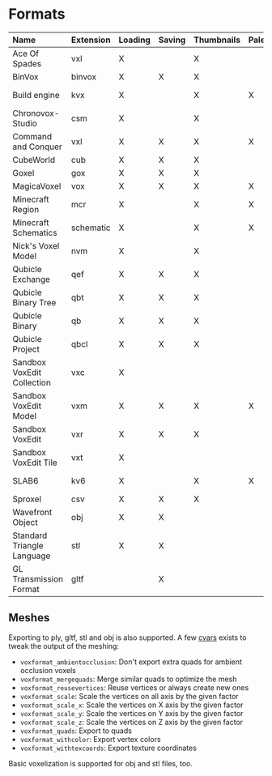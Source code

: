 # Formats

| Name                       | Extension | Loading | Saving | Thumbnails | Palette | Binary | Spec                                                             |
| :------------------------- | --------- | ------- | ------ | ---------- | ------- | ------ | ---------------------------------------------------------------- |
| Ace Of Spades              | vxl       | X       |        | X          |         | X      |                                                                  |
| BinVox                     | binvox    | X       | X      | X          |         | X      | https://www.patrickmin.com/binvox/binvox.html                    |
| Build engine               | kvx       | X       |        | X          | X       | X      | https://github.com/vuolen/slab6-mirror/blob/master/slab6.txt     |
| Chronovox-Studio           | csm       | X       |        | X          |         | X      |                                                                  |
| Command and Conquer        | vxl       | X       | X      | X          | X       | X      |                                                                  |
| CubeWorld                  | cub       | X       | X      | X          |         | X      |                                                                  |
| Goxel                      | gox       | X       | X      | X          |         | X      |                                                                  |
| MagicaVoxel                | vox       | X       | X      | X          | X       | X      | ttps://github.com/ephtracy/voxel-model                           |
| Minecraft Region           | mcr       | X       |        | X          | X       | X      | https://minecraft.gamepedia.com/Region_file_format               |
| Minecraft Schematics       | schematic | X       |        | X          | X       | X      | https://minecraft.fandom.com/wiki/Schematic_file_format          |
| Nick's Voxel Model         | nvm       | X       |        | X          |         | X      |                                                                  |
| Qubicle Exchange           | qef       | X       | X      | X          |         |        | https://getqubicle.com/qubicle/documentation/docs/file/qef/      |
| Qubicle Binary Tree        | qbt       | X       | X      | X          |         | X      | https://getqubicle.com/qubicle/documentation/docs/file/qbt/      |
| Qubicle Binary             | qb        | X       | X      | X          |         | X      | https://getqubicle.com/qubicle/documentation/docs/file/qb/       |
| Qubicle Project            | qbcl      | X       | X      | X          |         | X      |                                                                  |
| Sandbox VoxEdit Collection | vxc       | X       |        |            |         | X      |                                                                  |
| Sandbox VoxEdit Model      | vxm       | X       | X      | X          | X       | X      |                                                                  |
| Sandbox VoxEdit            | vxr       | X       | X      | X          |         | X      |                                                                  |
| Sandbox VoxEdit Tile       | vxt       | X       |        |            |         | X      |                                                                  |
| SLAB6                      | kv6       | X       |        | X          | X       | X      | https://github.com/vuolen/slab6-mirror/blob/master/slab6.txt     |
| Sproxel                    | csv       | X       | X      | X          |         |        |                                                                  |
| Wavefront Object           | obj       | X       | X      |            |         |        |                                                                  |
| Standard Triangle Language | stl       | X       | X      |            |         |        |                                                                  |
| GL Transmission Format     | gltf      |         | X      |            |         | X      |                                                                  |


## Meshes

Exporting to ply, gltf, stl and obj is also supported. A few [cvars](Configuration.md) exists to tweak the output of the meshing:

* `voxformat_ambientocclusion`: Don't export extra quads for ambient occlusion voxels
* `voxformat_mergequads`: Merge similar quads to optimize the mesh
* `voxformat_reusevertices`: Reuse vertices or always create new ones
* `voxformat_scale`: Scale the vertices on all axis by the given factor
* `voxformat_scale_x`: Scale the vertices on X axis by the given factor
* `voxformat_scale_y`: Scale the vertices on Y axis by the given factor
* `voxformat_scale_z`: Scale the vertices on Z axis by the given factor
* `voxformat_quads`: Export to quads
* `voxformat_withcolor`: Export vertex colors
* `voxformat_withtexcoords`: Export texture coordinates

Basic voxelization is supported for obj and stl files, too.
